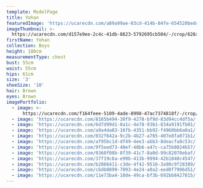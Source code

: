 ```yaml
---
template: ModelPage
title: Yohan
featuredImage: 'https://ucarecdn.com/a89a99ae-03cd-414b-84fe-654520beddef/'
imageThumbnail: >-
  https://ucarecdn.com/d157e9ee-2c4c-41db-8823-5792695cb504/-/crop/626x870/474,160/-/preview/
firstName: Yohan
collection: Boys
height: 100cm
measurementType: chest
bust: 55cm
waist: 55cm
hips: 61cm
size: '3'
shoeSize: '10'
hair: Brown
eyes: Brown
imagePortfolio:
  - image: >-
      https://ucarecdn.com/f164feee-5109-4ade-8998-47ac7374818f/-/crop/1222x1797/134,3/-/preview/
  - image: 'https://ucarecdn.com/8165b494-30f9-4278-bf9d-83d94cc4df5a/'
  - image: 'https://ucarecdn.com/6d7d99d1-8a1c-4e78-93b1-834a9191fb01/'
  - image: 'https://ucarecdn.com/a9a4da83-16fb-4351-bb92-f4960bb6a0a1/'
  - image: 'https://ucarecdn.com/032f642a-9c2b-4b27-a765-407e8fa071b1/'
  - image: 'https://ucarecdn.com/af95bc1d-df49-4ee3-abb3-8deacfa8c53c/'
  - image: 'https://ucarecdn.com/9f5eed73-40ef-48b6-a47c-ca75b8024b57/'
  - image: 'https://ucarecdn.com/0360f08b-8f39-41c7-8a0d-99c82070ebaf/'
  - image: 'https://ucarecdn.com/37f19c6a-e99b-413b-9994-42b1040c4547/'
  - image: 'https://ucarecdn.com/b2866411-c3de-4f42-9516-3a90c9f28389/'
  - image: 'https://ucarecdn.com/cbdb0899-7093-4e24-a0a2-eed0f7906d51/'
  - image: 'https://ucarecdn.com/11e73ba4-18de-49ca-bf3b-692bb8427815/'
---
```



